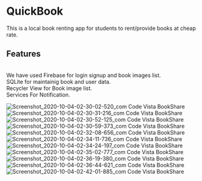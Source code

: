 # QuickBook
This is a local book renting app for students to rent/provide books at cheap rate.



## Features

</br>
We have used Firebase for login signup and book images list.</br>
SQLite for maintainig book and user data.</br>
Recycler View for Book image list.</br>
Services For Notification.</br>


![Screenshot_2020-10-04-02-30-02-520_com Code Vista BookShare](https://user-images.githubusercontent.com/34786046/95028538-76b41b80-06be-11eb-82f5-cbf56963f256.jpg)
![Screenshot_2020-10-04-02-30-31-216_com Code Vista BookShare](https://user-images.githubusercontent.com/34786046/95028543-7c116600-06be-11eb-9998-045e1674faaa.jpg)
![Screenshot_2020-10-04-02-30-52-125_com Code Vista BookShare](https://user-images.githubusercontent.com/34786046/95028545-83d10a80-06be-11eb-9e84-ca3238b8fd6d.jpg)
![Screenshot_2020-10-04-02-30-59-373_com Code Vista BookShare](https://user-images.githubusercontent.com/34786046/95028548-86336480-06be-11eb-872d-f190747cd99c.jpg)
![Screenshot_2020-10-04-02-32-08-656_com Code Vista BookShare](https://user-images.githubusercontent.com/34786046/95028551-89c6eb80-06be-11eb-812c-0fd5c45d7166.jpg)
![Screenshot_2020-10-04-02-34-11-736_com Code Vista BookShare](https://user-images.githubusercontent.com/34786046/95028554-8cc1dc00-06be-11eb-9cd4-f5a2ad62b341.jpg)
![Screenshot_2020-10-04-02-34-24-197_com Code Vista BookShare](https://user-images.githubusercontent.com/34786046/95028557-8f243600-06be-11eb-8322-57dd722189fb.jpg)
![Screenshot_2020-10-04-02-35-02-777_com Code Vista BookShare](https://user-images.githubusercontent.com/34786046/95028566-98ad9e00-06be-11eb-876a-ed99f5dd0071.jpg)
![Screenshot_2020-10-04-02-36-19-380_com Code Vista BookShare](https://user-images.githubusercontent.com/34786046/95028568-9ba88e80-06be-11eb-8814-a07fef5da212.jpg)
![Screenshot_2020-10-04-02-36-44-621_com Code Vista BookShare](https://user-images.githubusercontent.com/34786046/95028574-9f3c1580-06be-11eb-8a69-063071605277.jpg)
![Screenshot_2020-10-04-02-42-01-885_com Code Vista BookShare](https://user-images.githubusercontent.com/34786046/95028579-a2cf9c80-06be-11eb-814c-5830c09d5f49.jpg)
